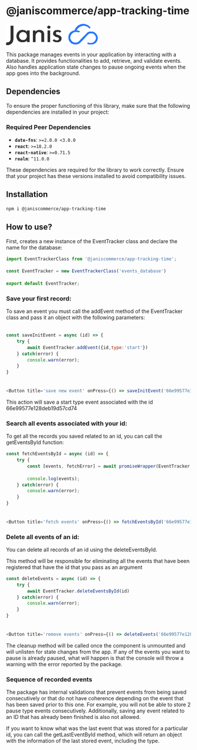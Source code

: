 # @janiscommerce/app-tracking-time
![janis-logo](brand-logo.png)

This package manages events in your application by interacting with a database. It provides functionalities to add, retrieve, and validate events. Also handles application state changes to pause ongoing events when the app goes into the background.

## Dependencies

To ensure the proper functioning of this library, make sure that the following dependencies are installed in your project:

### Required Peer Dependencies

- **`date-fns`**: `>=2.0.0 <3.0.0`
- **`react`**: `>=18.2.0`
- **`react-native`**: `>=0.71.5`
- **`realm`**: `^11.0.0`

These dependencies are required for the library to work correctly. Ensure that your project has these versions installed to avoid compatibility issues.

## Installation

```bash
npm i @janiscommerce/app-tracking-time
```


## How to use?

First, creates a new instance of the EventTracker class and declare the name for the database:

```js
import EventTrackerClass from '@janiscommerce/app-tracking-time';

const EventTracker = new EventTrackerClass('events_database')

export default EventTracker;

```

### Save your first record:

To save an event you must call the addEvent method of the EventTracker class and pass it an object with the following parameters:

```js

const saveInitEvent = async (id) => {
    try {
        await EventTracker.addEvent({id,type:'start'})
    } catch(error) {
        console.warn(error);
    }
}


<Button title='save new event' onPress={() => saveInitEvent('66e99577e128deb19d57cd74')}/>
```

This action will save a start type event associated with the id 66e99577e128deb19d57cd74


### Search all events associated with your id:

To get all the records you saved related to an id, you can call the getEventsById function:

```js
const fetchEventsById = async (id) => {
    try {
        const [events, fetchError] = await promiseWrapper(EventTracker.getEventsById(id))

        console.log(events);
    } catch(error) {
        console.warn(error);
    }
}


<Button title='fetch events' onPress={() => fetchEventsById('66e99577e128deb19d57cd74')}/>
```

### Delete all events of an id:

You can delete all records of an id using the deleteEventsById.

This method will be responsible for eliminating all the events that have been registered that have the id that you pass as an argument

```js
const deleteEvents = async (id) => {
    try {
        await EventTracker.deleteEventsById(id)
    } catch(error) {
        console.warn(error);
    }
}


<Button title='remove events' onPress={() => deleteEvents('66e99577e128deb19d57cd74')}/>
```

The cleanup method will be called once the component is unmounted and will unlisten for state changes from the app.
If any of the events you want to pause is already paused, what will happen is that the console will throw a warning with the error reported by the package.

### Sequence of recorded events

The package has internal validations that prevent events from being saved consecutively or that do not have coherence depending on the event that has been saved prior to this one.
For example, you will not be able to store 2 pause type events consecutively. Additionally, saving any event related to an ID that has already been finished is also not allowed.

If you want to know what was the last event that was stored for a particular id, you can call the getLastEventById method, which will return an object with the information of the last stored event, including the type.